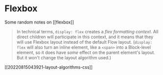# Flexbox

Some random notes on [[flexbox]]

>In technical terms, `display: flex` creates a _flex formatting context_. All direct children will participate in this context, and it means that they will use Flexbox layout instead of the default Flow layout.
>(`display: flex` will also turn an inline element, like a `<span>` into a Block-level element, so it does have _some_ effect on the parent element's layout. But it won't change the layout algorithm used.)

[[20220815043921-layout-algorithms-css]]